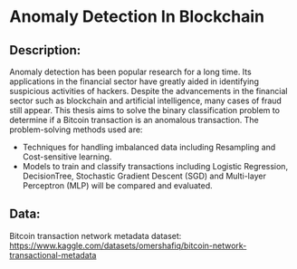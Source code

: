 # Anomaly Detection In Blockchain


## Description: 
Anomaly detection has been popular research for a long time. Its applications in the financial sector have greatly aided in identifying suspicious activities of hackers. Despite the advancements in the financial sector such as blockchain and artificial intelligence, many cases of fraud still appear.
This thesis aims to solve the binary classification problem to determine if a Bitcoin transaction is an anomalous transaction. The problem-solving methods used are:
- Techniques for handling imbalanced data including Resampling and Cost-sensitive learning.
- Models to train and classify transactions including Logistic Regression, DecisionTree, Stochastic Gradient Descent (SGD) and Multi-layer Perceptron (MLP) will be compared and evaluated.


## Data: 
Bitcoin transaction network metadata dataset: https://www.kaggle.com/datasets/omershafiq/bitcoin-network-transactional-metadata
